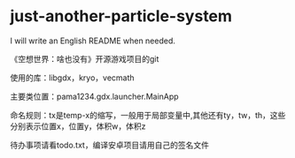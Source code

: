 # just-another-particle-system

I will write an English README when needed.

<!-- 《空想世界》的沙盒备选场景之一 -->

<!-- 支持并行计算的粒子系统，有可用的安卓版，可以联机，部署服务器，之类的，还没写完 -->

《空想世界：啥也没有》开源游戏项目的git

使用的库：libgdx，kryo，vecmath

主要类位置：pama1234.gdx.launcher.MainApp

命名规则：tx是temp-x的缩写，一般用于局部变量中,其他还有ty，tw，th，这些分别表示位置x，位置y，体积w，体积z

待办事项请看todo.txt，编译安卓项目请用自己的签名文件
